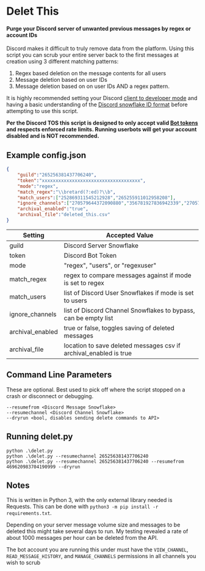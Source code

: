 # Delet This
#### Purge your Discord server of unwanted previous messages by regex or account IDs

Discord makes it difficult to truly remove data from the platform. Using this script you can scrub your entire server back to the first messages at creation using 3 different matching patterns:

1. Regex based deletion on the message contents for all users
2. Message deletion based on user IDs
3. Message deletion based on on user IDs AND a regex pattern.

It is highly recommended setting your Discord [client to developer mode](https://support.discordapp.com/hc/en-us/articles/206346498-Where-can-I-find-my-User-Server-Message-ID-)
and having a basic understanding of the [Discord snowflake ID format](https://discordapp.com/developers/docs/reference#snowflakes) before attempting to use this script.

**Per the Discord TOS this script is designed to only accept valid [Bot tokens](https://discordapp.com/developers/applications/) and respects enforced rate limits.
Running userbots will get your account disabled and is NOT recommended.**

## Example config.json
```Json
{
    "guild":"265256381437706240",
    "token":"xxxxxxxxxxxxxxxxxxxxxxxxxxxxxxxxxxxx",
    "mode":"regex",
    "match_regex":"\\bretard(?:ed)?\\b",
    "match_users":["252869311545212928","265255911012958208"],
    "ignore_channels":["270579644372090880","356781927836942339","270578632026488851","270695480873189376","419976078321385473","273164941857652737"],
    "archival_enabled":"true",
    "archival_file":"deleted_this.csv"
}

```

| Setting | Accepted Value |
|---------|----------------|
| guild   | Discord Server Snowflake |
| token   | Discord Bot Token |
| mode    | "regex", "users", or "regexuser" |
| match_regex | regex to compare messages against if mode is set to regex |
| match_users | list of Discord User Snowflakes if mode is set to users |
| ignore_channels | list of Discord Channel Snowflakes to bypass, can be empty list |
| archival_enabled | true or false, toggles saving of deleted messages |
| archival_file | location to save deleted messages csv if archival_enabled is true |

## Command Line Parameters

These are optional. Best used to pick off where the script stopped on a crash or disconnect or debugging.

```
--resumefrom <Discord Message Snowflake>
--resumechannel <Discord Channel Snowflake>
--dryrun <bool, disables sending delete commands to API>
```

## Running delet.py
```
python .\delet.py
python .\delet.py --resumechannel 265256381437706240
python .\delet.py --resumechannel 265256381437706240 --resumefrom 469620983704190999 --dryrun
```

## Notes

This is written in Python 3, with the only external library needed is Requests. This can be done with `python3 -m pip install -r requirements.txt`.

Depending on your server message volume size and messages to be deleted this might take several days to run. My testing revealed a rate of about 1000 messages per hour can be deleted from the API.

The bot account you are running this under must have the `VIEW_CHANNEL`, `READ_MESSAGE_HISTORY`, and `MANAGE_CHANNELS` permissions in all channels you wish to scrub
